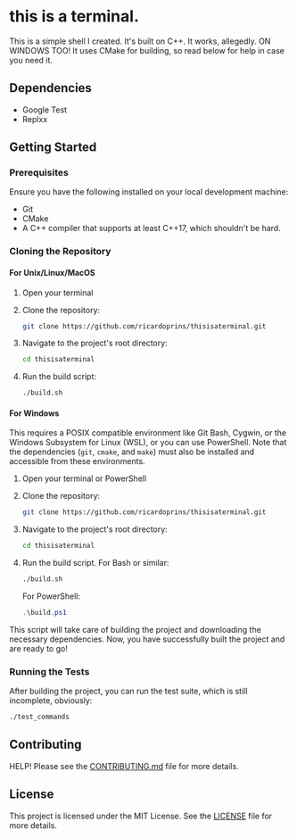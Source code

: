 # this is a terminal.
This is a simple shell I created. It's built on C++. It works, allegedly. ON WINDOWS TOO! It uses CMake for building, so read below for help in case you need it.

## Dependencies

- Google Test
- Replxx

## Getting Started

### Prerequisites

Ensure you have the following installed on your local development machine:

- Git
- CMake
- A C++ compiler that supports at least C++17, which shouldn't be hard.

### Cloning the Repository

#### For Unix/Linux/MacOS

1. Open your terminal

2. Clone the repository:
    ```sh
    git clone https://github.com/ricardoprins/thisisaterminal.git
    ```

3. Navigate to the project's root directory:
    ```sh
    cd thisisaterminal
    ```

4. Run the build script:
    ```sh
    ./build.sh
    ```

#### For Windows

This requires a POSIX compatible environment like Git Bash, Cygwin, or the Windows Subsystem for Linux (WSL), or you can use PowerShell. Note that the dependencies (`git`, `cmake`, and `make`) must also be installed and accessible from these environments.

1. Open your terminal or PowerShell

2. Clone the repository:
    ```sh
    git clone https://github.com/ricardoprins/thisisaterminal.git
    ```

3. Navigate to the project's root directory:
    ```sh
    cd thisisaterminal
    ```

4. Run the build script. For Bash or similar:
    ```sh
    ./build.sh
    ```
   For PowerShell:
    ```powershell
    .\build.ps1
    ```

This script will take care of building the project and downloading the necessary dependencies. Now, you have successfully built the project and are ready to go!

### Running the Tests

After building the project, you can run the test suite, which is still incomplete, obviously:

```bash
./test_commands
```

## Contributing

HELP! Please see the [CONTRIBUTING.md](CONTRIBUTING.md) file for more details.

## License

This project is licensed under the MIT License. See the [LICENSE](LICENSE) file for more details.
